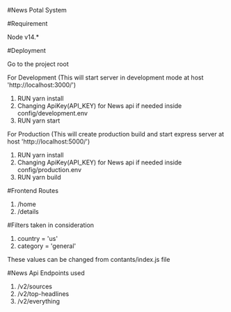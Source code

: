 #News Potal System

#Requirement

Node v14.*

#Deployment

Go to the project root

For Development (This will start server in development mode at host 'http://localhost:3000/')

1) RUN yarn install
2) Changing ApiKey(API_KEY) for News api if needed inside config/development.env 
3) RUN yarn start


For Production (This will create production build and start express server at host 'http://localhost:5000/')

1) RUN yarn install
2) Changing ApiKey(API_KEY) for News api if needed inside config/production.env
3) RUN yarn build

#Frontend Routes

1) /home
2) /details

#Filters taken in consideration

1) country = 'us'
2) category = 'general'

These values can be changed from contants/index.js file

#News Api Endpoints used

1) /v2/sources
2) /v2/top-headlines
3) /v2/everything



